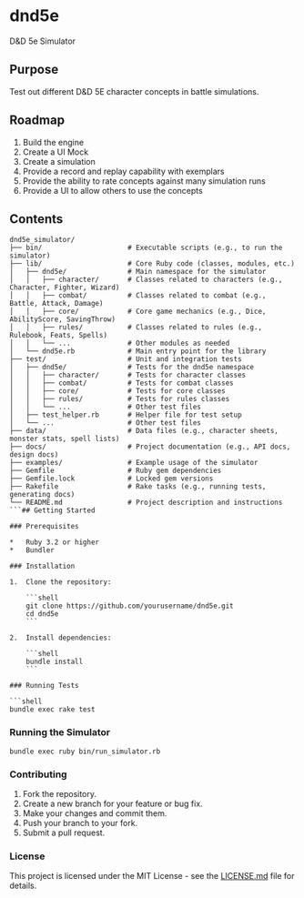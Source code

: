 # dnd5e
D&D 5e Simulator

## Purpose
Test out different D&D 5E character concepts in battle simulations. 

## Roadmap
1.  Build the engine
1.  Create a UI Mock
1.  Create a simulation
1.  Provide a record and replay capability with exemplars
1.  Provide the ability to rate concepts against many simulation runs
1.  Provide a UI to allow others to use the concepts

## Contents

```shell
dnd5e_simulator/
├── bin/                     # Executable scripts (e.g., to run the simulator)
├── lib/                     # Core Ruby code (classes, modules, etc.)
│   ├── dnd5e/               # Main namespace for the simulator
│   │   ├── character/       # Classes related to characters (e.g., Character, Fighter, Wizard)
│   │   ├── combat/          # Classes related to combat (e.g., Battle, Attack, Damage)
│   │   ├── core/            # Core game mechanics (e.g., Dice, AbilityScore, SavingThrow)
│   │   ├── rules/           # Classes related to rules (e.g., Rulebook, Feats, Spells)
│   │   └── ...              # Other modules as needed
│   └── dnd5e.rb             # Main entry point for the library
├── test/                    # Unit and integration tests
│   ├── dnd5e/               # Tests for the dnd5e namespace
│   │   ├── character/       # Tests for character classes
│   │   ├── combat/          # Tests for combat classes
│   │   ├── core/            # Tests for core classes
│   │   ├── rules/           # Tests for rules classes
│   │   └── ...              # Other test files
│   ├── test_helper.rb       # Helper file for test setup
│   └── ...                  # Other test files
├── data/                    # Data files (e.g., character sheets, monster stats, spell lists)
├── docs/                    # Project documentation (e.g., API docs, design docs)
├── examples/                # Example usage of the simulator
├── Gemfile                  # Ruby gem dependencies
├── Gemfile.lock             # Locked gem versions
├── Rakefile                 # Rake tasks (e.g., running tests, generating docs)
└── README.md                # Project description and instructions
```## Getting Started

### Prerequisites

*   Ruby 3.2 or higher
*   Bundler

### Installation

1.  Clone the repository:

    ```shell
    git clone https://github.com/yourusername/dnd5e.git
    cd dnd5e
    ```

2.  Install dependencies:

    ```shell
    bundle install
    ```

### Running Tests

```shell
bundle exec rake test
```

### Running the Simulator

```shell
bundle exec ruby bin/run_simulator.rb
```

### Contributing

1.  Fork the repository.
2.  Create a new branch for your feature or bug fix.
3.  Make your changes and commit them.
4.  Push your branch to your fork.
5.  Submit a pull request.

### License

This project is licensed under the MIT License - see the [LICENSE.md](LICENSE.md) file for details.
